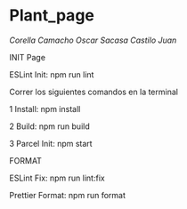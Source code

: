 # Plant_page
*Corella Camacho Oscar*
*Sacasa Castilo Juan*

INIT Page

ESLint Init: npm run lint

Correr los siguientes comandos en la terminal

1 Install: npm install
      
2 Build: npm run build 

3 Parcel Init: npm start

FORMAT

ESLint Fix: npm run lint:fix

Prettier Format: npm run format